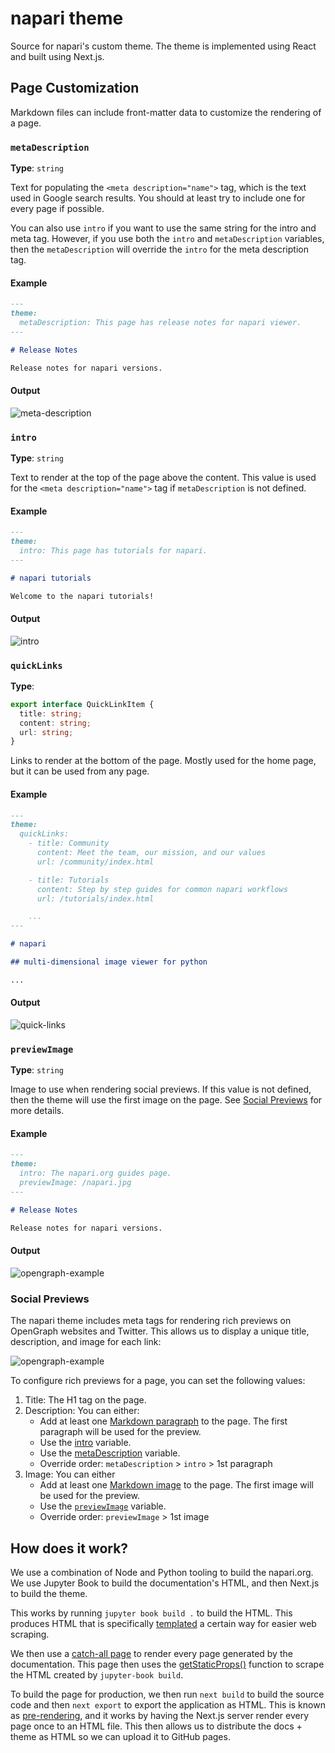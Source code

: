 # napari theme

Source for napari's custom theme. The theme is implemented using React and built
using Next.js.

## Page Customization

Markdown files can include front-matter data to customize the rendering of a page.

### `metaDescription`

**Type**: `string`

Text for populating the `<meta description="name">` tag, which is the text used
in Google search results. You should at least try to include one for every page
if possible.

You can also use `intro` if you want to use the same string for the intro and
meta tag. However, if you use both the `intro` and `metaDescription` variables,
then the `metaDescription` will override the `intro` for the meta description
tag.

#### Example

```md
---
theme:
  metaDescription: This page has release notes for napari viewer.
---

# Release Notes

Release notes for napari versions.
```

#### Output

![meta-description](./images/page-customization/meta-description.png)

### `intro`

**Type**: `string`

Text to render at the top of the page above the content. This value is used for
the `<meta description="name">` tag if `metaDescription` is not defined.

#### Example

```md
---
theme:
  intro: This page has tutorials for napari.
---

# napari tutorials

Welcome to the napari tutorials!
```

#### Output

![intro](./images/page-customization/intro.png)

### `quickLinks`

**Type**:

```ts
export interface QuickLinkItem {
  title: string;
  content: string;
  url: string;
}
```

Links to render at the bottom of the page. Mostly used for the home page, but it
can be used from any page.

#### Example

```md
---
theme:
  quickLinks:
    - title: Community
      content: Meet the team, our mission, and our values
      url: /community/index.html

    - title: Tutorials
      content: Step by step guides for common napari workflows
      url: /tutorials/index.html

    ...
---

# napari

## multi-dimensional image viewer for python

...
```

#### Output

![quick-links](./images/page-customization/quick-links.png)

### `previewImage`

**Type**: `string`

Image to use when rendering social previews. If this value is not defined, then
the theme will use the first image on the page. See [Social
Previews](#social-previews) for more details.

#### Example

```md
---
theme:
  intro: The napari.org guides page.
  previewImage: /napari.jpg
---

# Release Notes

Release notes for napari versions.
```

#### Output

![opengraph-example](./images/page-customization/opengraph-example.png)

### Social Previews

The napari theme includes meta tags for rendering rich previews on OpenGraph
websites and Twitter. This allows us to display a unique title, description, and
image for each link:

![opengraph-example](./images/page-customization/opengraph-example.png)

To configure rich previews for a page, you can set the following values:

1. Title: The H1 tag on the page.
1. Description: You can either:
   - Add at least one [Markdown paragraph](https://www.markdownguide.org/basic-syntax/#paragraphs-1) to the page. The first paragraph will be used for the preview.
   - Use the [intro](#intro) variable.
   - Use the [metaDescription](#metadescription) variable.
   - Override order: `metaDescription` > `intro` > 1st paragraph
1. Image: You can either
   - Add at least one [Markdown image](https://www.markdownguide.org/basic-syntax/#images-1) to the page. The first image will be used for the preview.
   - Use the [`previewImage`](#previewimage) variable.
   - Override order: `previewImage` > 1st image

## How does it work?

We use a combination of Node and Python tooling to build the napari.org. We use
Jupyter Book to build the documentation's HTML, and then Next.js to build the
theme.

This works by running `jupyter book build .` to build the HTML. This produces
HTML that is specifically [templated](./napari/page.html) a certain way for
easier web scraping.

We then use a [catch-all page](./src/pages/%5B%5B...parts%5D%5D.tsx) to render
every page generated by the documentation. This page then uses the
[getStaticProps()](https://nextjs.org/docs/basic-features/data-fetching#getstaticprops-static-generation)
function to scrape the HTML created by `jupyter-book build`.

To build the page for production, we then run `next build` to build the source
code and then `next export` to export the application as HTML. This is known as
[pre-rendering](https://jamstack.org/glossary/pre-render/), and it works by
having the Next.js server render every page once to an HTML file. This then
allows us to distribute the docs + theme as HTML so we can upload it to GitHub
pages.

```

```

```

```
